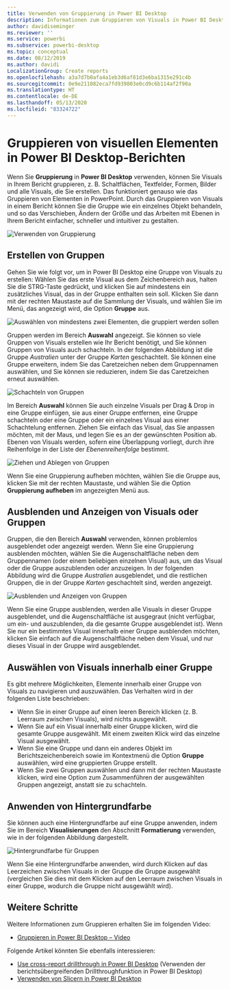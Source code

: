 ```yaml
---
title: Verwenden von Gruppierung in Power BI Desktop
description: Informationen zum Gruppieren von Visuals in Power BI Desktop
author: davidiseminger
ms.reviewer: ''
ms.service: powerbi
ms.subservice: powerbi-desktop
ms.topic: conceptual
ms.date: 08/12/2019
ms.author: davidi
LocalizationGroup: Create reports
ms.openlocfilehash: a3a7d7b0afa4a1eb3d6af81d3e6ba1315e291c4b
ms.sourcegitcommit: 0e9e211082eca7fd939803e0cd9c6b114af2f90a
ms.translationtype: HT
ms.contentlocale: de-DE
ms.lasthandoff: 05/13/2020
ms.locfileid: "83324722"
---
```

# <a name="group-visuals-in-power-bi-desktop-reports"></a>Gruppieren von visuellen Elementen in Power BI Desktop-Berichten
Wenn Sie **Gruppierung** in **Power BI Desktop** verwenden, können Sie Visuals in Ihrem Bericht gruppieren, z. B. Schaltflächen, Textfelder, Formen, Bilder und alle Visuals, die Sie erstellen. Das funktioniert genauso wie das Gruppieren von Elementen in PowerPoint. Durch das Gruppieren von Visuals in einem Bericht können Sie die Gruppe wie ein einzelnes Objekt behandeln, und so das Verschieben, Ändern der Größe und das Arbeiten mit Ebenen in Ihrem Bericht einfacher, schneller und intuitiver zu gestalten.

![Verwenden von Gruppierung](media/desktop-grouping-visuals/grouping-visuals-01.png)


## <a name="creating-groups"></a>Erstellen von Gruppen

Gehen Sie wie folgt vor, um in Power BI Desktop eine Gruppe von Visuals zu erstellen: Wählen Sie das erste Visual aus dem Zeichenbereich aus, halten Sie die STRG-Taste gedrückt, und klicken Sie auf mindestens ein zusätzliches Visual, das in der Gruppe enthalten sein soll. Klicken Sie dann mit der rechten Maustaste auf die Sammlung der Visuals, und wählen Sie im Menü, das angezeigt wird, die Option **Gruppe** aus.

![Auswählen von mindestens zwei Elementen, die gruppiert werden sollen](media/desktop-grouping-visuals/grouping-visuals-02.png)

Gruppen werden im Bereich **Auswahl** angezeigt. Sie können so viele Gruppen von Visuals erstellen wie Ihr Bericht benötigt, und Sie können Gruppen von Visuals auch schachteln. In der folgenden Abbildung ist die Gruppe *Australien* unter der Gruppe *Karten* geschachtelt. Sie können eine Gruppe erweitern, indem Sie das Caretzeichen neben dem Gruppennamen auswählen, und Sie können sie reduzieren, indem Sie das Caretzeichen erneut auswählen. 

![Schachteln von Gruppen](media/desktop-grouping-visuals/grouping-visuals-03.png)

Im Bereich **Auswahl** können Sie auch einzelne Visuals per Drag & Drop in eine Gruppe einfügen, sie aus einer Gruppe entfernen, eine Gruppe schachteln oder eine Gruppe oder ein einzelnes Visual aus einer Schachtelung entfernen. Ziehen Sie einfach das Visual, das Sie anpassen möchten, mit der Maus, und legen Sie es an der gewünschten Position ab. Ebenen von Visuals werden, sofern eine Überlappung vorliegt, durch ihre Reihenfolge in der Liste der *Ebenenreihenfolge* bestimmt.

![Ziehen und Ablegen von Gruppen](media/desktop-grouping-visuals/grouping-visuals-04.png)

Wenn Sie eine Gruppierung aufheben möchten, wählen Sie die Gruppe aus, klicken Sie mit der rechten Maustaste, und wählen Sie die Option **Gruppierung aufheben** im angezeigten Menü aus.

## <a name="hide-and-show-visuals-or-groups"></a>Ausblenden und Anzeigen von Visuals oder Gruppen

Gruppen, die den Bereich **Auswahl** verwenden, können problemlos ausgeblendet oder angezeigt werden. Wenn Sie eine Gruppierung ausblenden möchten, wählen Sie die Augenschaltfläche neben dem Gruppennamen (oder einem beliebigen einzelnen Visual) aus, um das Visual oder die Gruppe auszublenden oder anzuzeigen. In der folgenden Abbildung wird die Gruppe *Australien* ausgeblendet, und die restlichen Gruppen, die in der Gruppe *Karten* geschachtelt sind, werden angezeigt.


![Ausblenden und Anzeigen von Gruppen](media/desktop-grouping-visuals/grouping-visuals-05.png)

Wenn Sie eine Gruppe ausblenden, werden alle Visuals in dieser Gruppe ausgeblendet, und die Augenschaltfläche ist ausgegraut (nicht verfügbar, um ein- und auszublenden, da die gesamte Gruppe ausgeblendet ist). Wenn Sie nur ein bestimmtes Visual innerhalb einer Gruppe ausblenden möchten, klicken Sie einfach auf die Augenschaltfläche neben dem Visual, und nur dieses Visual in der Gruppe wird ausgeblendet.

## <a name="selecting-visuals-within-a-group"></a>Auswählen von Visuals innerhalb einer Gruppe

Es gibt mehrere Möglichkeiten, Elemente innerhalb einer Gruppe von Visuals zu navigieren und auszuwählen. Das Verhalten wird in der folgenden Liste beschrieben:

* Wenn Sie in einer Gruppe auf einen leeren Bereich klicken (z. B. Leerraum zwischen Visuals), wird nichts ausgewählt.
* Wenn Sie auf ein Visual innerhalb einer Gruppe klicken, wird die gesamte Gruppe ausgewählt. Mit einem zweiten Klick wird das einzelne Visual ausgewählt.
* Wenn Sie eine Gruppe und dann ein anderes Objekt im Berichtszeichenbereich sowie im Kontextmenü die Option **Gruppe** auswählen, wird eine gruppierten Gruppe erstellt.
* Wenn Sie zwei Gruppen auswählen und dann mit der rechten Maustaste klicken, wird eine Option zum Zusammenführen der ausgewählten Gruppen angezeigt, anstatt sie zu schachteln.

## <a name="apply-background-color"></a>Anwenden von Hintergrundfarbe

Sie können auch eine Hintergrundfarbe auf eine Gruppe anwenden, indem Sie im Bereich **Visualisierungen** den Abschnitt **Formatierung** verwenden, wie in der folgenden Abbildung dargestellt. 

![Hintergrundfarbe für Gruppen](media/desktop-grouping-visuals/grouping-visuals-06.png)

Wenn Sie eine Hintergrundfarbe anwenden, wird durch Klicken auf das Leerzeichen zwischen Visuals in der Gruppe die Gruppe ausgewählt (vergleichen Sie dies mit dem Klicken auf den Leerraum zwischen Visuals in einer Gruppe, wodurch die Gruppe nicht ausgewählt wird). 


## <a name="next-steps"></a>Weitere Schritte
Weitere Informationen zum Gruppieren erhalten Sie im folgenden Video:

* [Gruppieren in Power BI Desktop – Video](https://youtu.be/sf4n7VXoQHY?t=10)

Folgende Artikel könnten Sie ebenfalls interessieren:

* [Use cross-report drillthrough in Power BI Desktop](desktop-cross-report-drill-through.md) (Verwenden der berichtsübergreifenden Drillthroughfunktion in Power BI Desktop)
* [Verwenden von Slicern in Power BI Desktop](../visuals/power-bi-visualization-slicers.md)
